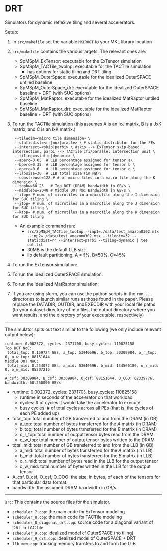 # DRT
Simulators for dynamic reflexive tiling and several accelerators.

Setup:
1. In `src/makefile` set the variable `MKLROOT` to your MKL library location
2. `src/makefile` contains the various targets. The relevant ones are:
    - SpMSpM_ExTensor: executable for the ExTensor simulation
    - SpMSpM_TACTile_twoInp: executable for the TACTile simulation
        - has options for static tiling and DRT tiling
    - SpMSpM_OuterSpace: executable for the idealized OuterSPACE untiled baseline
    - SpMSpM_OuterSpace_drt: executable for the idealized OuterSPACE baseline + DRT (with SUC options)
    - SpMSpM_MatRaptor: executable for the idealized MatRaptor untiled baseline
    - SpMSpM_MatRaptor_drt: executable for the idealized MatRaptor baseline + DRT (with SUC options)
3. To run the TACTile simulation (this assumes A is an IxJ matrix, B is a JxK matrix, and C is an IxK matrix.)
    ```src/SpMSpM_TACTile_twoInp -inp1=<path to first matrix> -inp2=<path to second matrix> \
     --tiledim=<micro tile dimension> \
     --staticdist=<rr|nnz|oracle> \ # static distributor for the PEs 
     --intersect=<skip|parbi> \ #skip --> ExTensor skip-based intersection, parbi --> TACTile cfi/parallel intersection unit \
	 --tiling=<static|dynamic> \
	 --aperc=0.05  # LLB percentage assigned for tensor a\
	 --bperc=0.35  # LLB percentage assigned for tensor b \
	 --operc=0.6   # LLB percentage assigned for tensor o \
     --llbsize=30  # LLB total size (in MB)\
	 --constreuse=128 # # of micro tiles in a macro tile along the K dimension \
	 --topbw=68.25   # Top DOT (DRAM) bandwidth in GB/s \
	 --middlebw=2048 # Middle DOT NoC Bandwidth in GB/s \
	 --itop= # num. of microtiles in a macrotile along the I dimension for SUC tiling \
	 --jtop= # num. of microtiles in a macrotile along the J dimension for SUC tiling \
	 --ktop= # num. of microtiles in a macrotile along the K dimension for SUC tiling
    ```
    - An example command run: 
        - `src/SpMSpM_TACTile_twoInp --inp1=./data/test_amazon0302.mtx --inp2=./data/test_amazon0302.mtx --tiledim=32 --staticdist=rr --intersect=parbi --tiling=dynamic | tee out.txt`
        - 30MB is the default LLB size
        - llb default partitioning: A = 5%, B=50%, C=45%

4. To run the ExTensor simulation:

5. To run the idealized OuterSPACE simulation:

6. To run the idealized MatRaptor simulation:

7. If you are using slurm, you can use the python scripts in the `run_...` directories to launch similar runs as those found in the paper. Please replace the DATADIR, OUTDIR, and EXECDIR with your local file paths (to your dataset directory of mtx files, the output directory where you want results, and the directory of your executable, respectively)

*** 
The simulator spits out text similar to the following (we only include relevant output below):
```
runtime: 0.002372, cycles: 2371708, busy_cycles: 110825158
Top DOT NoC:
 total_top: 0.159724 GBs, a_top: 53040696, b_top: 30309984, o_r_top: 0, o_w_top: 88151644
Middle DOT NoC:
 total_mid: 0.254072 GBs, a_mid: 53040696, b_mid: 134560180, o_r_mid: 0, o_w_mid: 85207216
...
A_csf: 30309984, B_csf: 30309984, O_csf: 88151644, O_COO: 62339776, bandwidth: 68.250000 GB/s
```
- runtime: 0.002372, cycles: 2371708, busy_cycles: 110825158 
    - runtime in seconds of the accelerator on that workload 
    - cycles: # of cycles it would take the accelerator to execute 
    - busy cycles: # of total cycles across all PEs (that is, the cycles of each PE added up) 
- total_top: total number of GB transferred to and from the DRAM (in GB)
    - a_top: total number of bytes transferred for the $A$ matrix  (in DRAM)
    - b_top: total number of bytes transferred for the $B$ matrix (in DRAM)
    - o_r_top: total number of output tensor bytes read from the DRAM
    - o_w_top: total number of output tensor bytes written to the DRAM
- total_mid: total number of GB transferred to and from the LLB (in GB)
    - a_mid: total number of bytes transferred for the $A$ matrix (in LLB)
    - b_mid: total number of bytes transferred for the $B$ matrix (in LLB)
    - o_r_mid: total number of bytes read in the LLB for the output tensor
    - o_w_mid: total number of bytes written in the LLB for the output tensor
- A_csf, B_csf, O_csf, O_COO: the size, in bytes, of each of the tensors for that particular data format. 
- bandwidth: the assumed DRAM bandwidth in GB/s
***

`src`:
This contains the source files for the simulator.
- `scheduler_7.cpp`: the main code for ExTensor modeling
- `scheduler_8.cpp`: the main code for TACTile modeling
- `scheduler_8_diagonal_drt.cpp`: source code for a diagonal variant of DRT in TACTile
- `scheduler_9.cpp`: idealized model of OuterSPACE (no tiling)
- `scheduler_9_drt.cpp`: idealized model of OuterSPACE + DRT
- `llb_mem.cpp`: tracking memory transfers to and form the LLB
